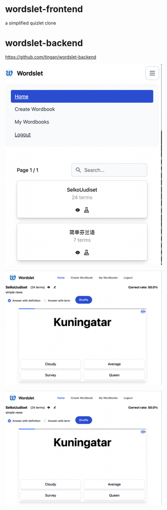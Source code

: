 # wordslet-frontend
a simplified quizlet clone

# wordslet-backend
https://github.com/tingan/wordslet-backend


![Screenshot](https://github.com/tingan/wordslet-frontend/blob/main/Screenshot.png)

![Screenshot2](https://github.com/tingan/wordslet-frontend/blob/main/Screenshot2.png)

[![Watch the video](https://github.com/tingan/wordslet-frontend/blob/main/Screenshot2.png)](https://www.youtube.com/shorts/3IJtJpiFbYQ)
